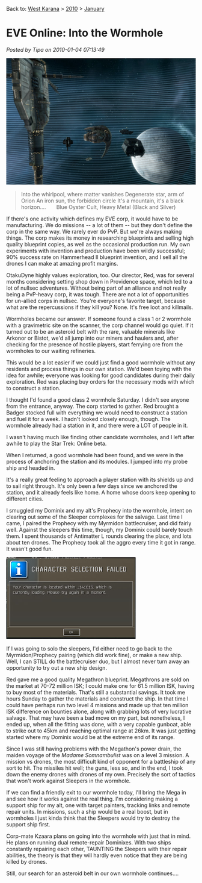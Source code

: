 Back to: [West Karana](/posts/westkarana.md) > [2010](/posts/2010/westkarana.md) > [January](./westkarana.md)
# EVE Online: Into the Wormhole

*Posted by Tipa on 2010-01-04 07:13:49*

![](../../../uploads/2010/01/ExeFile-2010-01-03-01-01-50-47.jpg "At our POS in the wormhole")


> Into the whirlpool, where matter vanishes
Degenerate star, arm of Orion
An iron sun, the forbidden circle
It's a mountain, it's a black horizon....
      Blue Oyster Cult, Heavy Metal (Black and Silver)



If there's one activity which defines my EVE corp, it would have to be manufacturing. We do missions -- a lot of them -- but they don't define the corp in the same way. We rarely ever do PvP. But we're always making things. The corp makes its money in researching blueprints and selling high quality blueprint copies, as well as the occasional production run. My own experiments with invention and production have been wildly successful; 90% success rate on Hammerhead II blueprint invention, and I sell all the drones I can make at amazing profit margins.

OtakuDyne highly values exploration, too. Our director, Red, was for several months considering setting shop down in Providence space, which led to a lot of nullsec adventures. Without being part of an alliance and not really being a PvP-heavy corp, it was tough. There are not a lot of opportunities for un-allied corps in nullsec. You're everyone's favorite target, because what are the repercussions if they kill you? None. It's free loot and killmails.

Wormholes became our answer. If someone found a class 1 or 2 wormhole with a gravimetric site on the scanner, the corp channel would go quiet. If it turned out to be an asteroid belt with the rare, valuable minerals like Arkonor or Bistot, we'd all jump into our miners and haulers and, after checking for the presence of hostile players, start ferrying ore from the wormholes to our waiting refineries.

This would be a lot easier if we could just find a good wormhole without any residents and process things in our own station. We'd been toying with the idea for awhile; everyone was looking for good candidates during their daily exploration. Red was placing buy orders for the necessary mods with which to construct a station.

I thought I'd found a good class 2 wormhole Saturday. I didn't see anyone from the entrance, anyway. The corp started to gather. Red brought a Badger stocked full with everything we would need to construct a station and fuel it for a week. I hadn't looked closely enough, though. The wormhole already had a station in it, and there were a LOT of people in it.

I wasn't having much like finding other candidate wormholes, and I left after awhile to play the Star Trek: Online beta.

When I returned, a good wormhole had been found, and we were in the process of anchoring the station and its modules. I jumped into my probe ship and headed in.

It's a really great feeling to approach a player station with its shields up and to sail right through. It's only been a few days since we anchored the station, and it already feels like home. A home whose doors keep opening to different cities.

I smuggled my Dominix and my alt's Prophecy into the wormhole, intent on clearing out some of the Sleeper complexes for the salvage. Last time I came, I paired the Prophecy with my Myrmidon battlecruiser, and did fairly well. Against the sleepers this time, though, my Dominix could barely touch them. I spent thousands of Antimatter L rounds clearing the place, and lots about ten drones. The Prophecy took all the aggro every time it got in range. It wasn't good fun.

![](../../../uploads/2010/01/ExeFile-2010-01-04-06-58-25-24.jpg "Stuck inside a wormhole...")

If I was going to solo the sleepers, I'd either need to go back to the Myrmidon/Prophecy pairing (which did work fine), or make a new ship. Well, I can STILL do the battlecruiser duo, but I almost never turn away an opportunity to try out a new ship design.

Red gave me a good quality Megathron blueprint. Megathrons are sold on the market at 70-72 million ISK; I could make one for 61.5 million ISK, having to buy most of the materials. That's still a substantial savings. It took me hours Sunday to gather the materials and construct the ship. In that time I could have perhaps run two level 4 missions and made up that ten million ISK difference on bounties alone, along with grabbing lots of very lucrative salvage. That may have been a bad move on my part, but nonetheless, I ended up, when all the fitting was done, with a very capable gunboat, able to strike out to 45km and reaching optimal range at 26km. It was just getting started where my Dominix would be at the extreme end of its range.

Since I was still having problems with the Megathon's power drain, the maiden voyage of the *Madame Somnambulist* was on a level 3 mission. A mission vs drones, the most difficult kind of opponent for a battleship of any sort to hit. The missiles hit well; the guns, less so, and in the end, I took down the enemy drones with drones of my own. Precisely the sort of tactics that won't work against Sleepers in the wormhole.

If we can find a friendly exit to our wormhole today, I'll bring the Mega in and see how it works against the real thing. I'm considering making a support ship for my alt, one with target painters, tracking links and remote repair units. In missions, such a ship would be a real boost, but in wormholes I just kinda think that the Sleepers would try to destroy the support ship first.

Corp-mate Kzaara plans on going into the wormhole with just that in mind. He plans on running dual remote-repair Dominixes. With two ships constantly repairing each other, TAUNTING the Sleepers with their repair abilities, the theory is that they will hardly even notice that they are being killed by drones.

Still, our search for an asteroid belt in our own wormhole continues....

